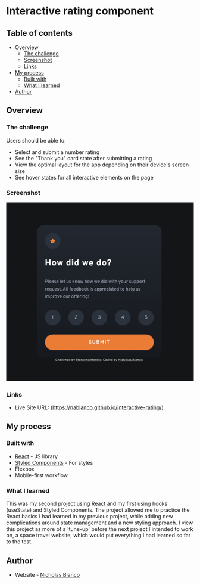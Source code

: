 # Interactive rating component

## Table of contents

- [Overview](#overview)
  - [The challenge](#the-challenge)
  - [Screenshot](#screenshot)
  - [Links](#links)
- [My process](#my-process)
  - [Built with](#built-with)
  - [What I learned](#what-i-learned)
- [Author](#author)

## Overview

### The challenge

Users should be able to:

- Select and submit a number rating
- See the "Thank you" card state after submitting a rating
- View the optimal layout for the app depending on their device's screen size
- See hover states for all interactive elements on the page

### Screenshot

![](./screenshot.png)

### Links

- Live Site URL: (https://nablanco.github.io/interactive-rating/)

## My process

### Built with

- [React](https://reactjs.org/) - JS library
- [Styled Components](https://styled-components.com/) - For styles
- Flexbox
- Mobile-first workflow

### What I learned

This was my second project using React and my first using hooks (useState) and Styled Components. The project allowed me to practice the React basics I had learned in my previous project, while adding new complications around state management and a new styling approach. I view this project as more of a 'tune-up' before the next project I intended to work on, a space travel website, which would put everything I had learned so far to the test.

## Author

- Website - [Nicholas Blanco](https://nicholasblanco.com/)
